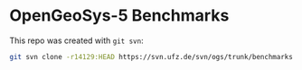 # OpenGeoSys-5 Benchmarks

This repo was created with `git svn`:

```bash
git svn clone -r14129:HEAD https://svn.ufz.de/svn/ogs/trunk/benchmarks
```
